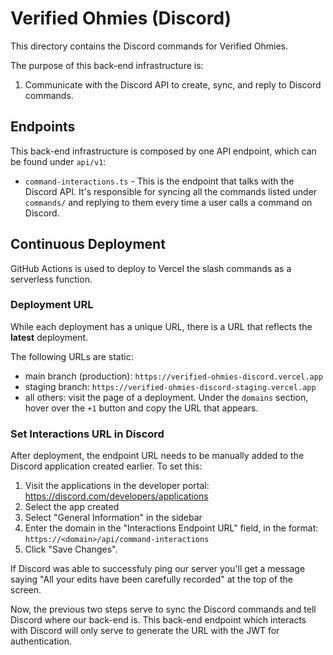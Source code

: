# Verified Ohmies (Discord)

This directory contains the Discord commands for Verified Ohmies.

The purpose of this back-end infrastructure is:

1. Communicate with the Discord API to create, sync, and reply to Discord commands.

## Endpoints

This back-end infrastructure is composed by one API endpoint, which can be found under `api/v1`:

- `command-interactions.ts` - This is the endpoint that talks with the Discord API. It's responsible for syncing all the commands listed under `commands/` and replying to them every time a user calls a command on Discord.

## Continuous Deployment

GitHub Actions is used to deploy to Vercel the slash commands as a serverless function.

### Deployment URL

While each deployment has a unique URL, there is a URL that reflects the **latest** deployment.

The following URLs are static:

- main branch (production): `https://verified-ohmies-discord.vercel.app`
- staging branch: `https://verified-ohmies-discord-staging.vercel.app`
- all others: visit the page of a deployment. Under the `domains` section, hover over the `+1` button and copy the URL that appears.

### Set Interactions URL in Discord

After deployment, the endpoint URL needs to be manually added to the Discord application created earlier. To set this:

1. Visit the applications in the developer portal: <https://discord.com/developers/applications>
2. Select the app created
3. Select "General Information" in the sidebar
4. Enter the domain in the "Interactions Endpoint URL" field, in the format: `https://<domain>/api/command-interactions`
5. Click "Save Changes".

If Discord was able to successfuly ping our server you'll get a message saying "All your edits have been carefully recorded" at the top of the screen.

Now, the previous two steps serve to sync the Discord commands and tell Discord where our back-end is. This back-end endpoint which interacts with Discord will only serve to generate the URL with the JWT for authentication.
